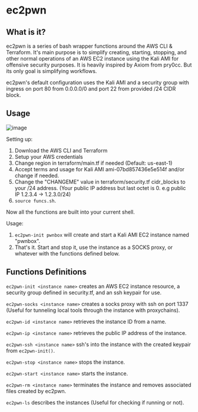 # ec2pwn


## What is it? 

ec2pwn is a series of bash wrapper functions around the AWS CLI & Terraform. 
It's main purpose is to simplify creating, starting, stopping, and other normal operations of an AWS EC2 instance using the Kali AMI for offensive security purposes.
It is heavily inspired by Axiom from pry0cc. But its only goal is simplifying workflows.

ec2pwn's default configuration uses the Kali AMI and a security group with ingress on port 80 from 0.0.0.0/0 and port 22 from provided /24 CIDR block.

## Usage
![image](https://user-images.githubusercontent.com/59654121/190963523-df6fad37-14fd-4f51-add9-25776e554489.png)

Setting up: 
1. Download the AWS CLI and Terraform 
2. Setup your AWS credentials 
3. Change region in terraform/main.tf if needed (Default: us-east-1)
4. Accept terms and usage for Kali AMI ami-07bd857436e5e514f and/or change if needed. 
5. Change the "CHANGEME" value in terraform/security.tf cidr_blocks to your /24 address. (Your public IP address but last octet is 0. e.g public IP 1.2.3.4 -> 1.2.3.0/24)
6. `source funcs.sh`. 

Now all the functions are built into your current shell. 

Usage: 
1. `ec2pwn-init pwnbox` will create and start a Kali AMI EC2 instance named "pwnbox". 
2. That's it. Start and stop it, use the instance as a SOCKS proxy, or whatever with the functions defined below. 


## Functions Definitions

`ec2pwn-init <instance name>` creates an AWS EC2 instance resource, a security group defined in security.tf, and an ssh keypair for use.

`ec2pwn-socks <instance name>` creates a socks proxy with ssh on port 1337 (Useful for tunneling local tools through the instance with proxychains). 

`ec2pwn-id <instance name>` retrieves the instance ID from a name.

`ec2pwn-ip <instance name>` retrieves the public IP address of the instance. 

`ec2pwn-ssh <instance name>` ssh's into the instance with the created keypair from `ec2pwn-init()`.

`ec2pwn-stop <instance name>` stops the instance.

`ec2pwn-start <instance name>` starts the instance.

`ec2pwn-rm <instance name>` terminates the instance and removes associated files created by ec2pwn.

`ec2pwn-ls` describes the instances (Useful for checking if running or not). 


